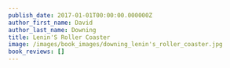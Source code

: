 ```yaml
---
publish_date: 2017-01-01T00:00:00.000000Z
author_first_name: David
author_last_name: Downing
title: Lenin'S Roller Coaster
image: /images/book_images/downing_lenin's_roller_coaster.jpg
book_reviews: []
---
```

